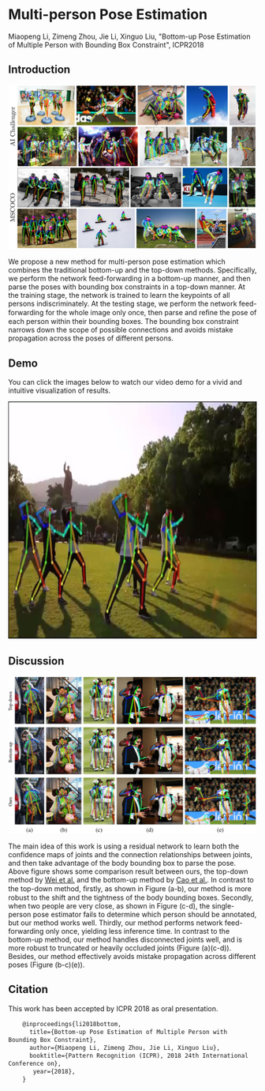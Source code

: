 # Multi-person Pose Estimation
Miaopeng Li, Zimeng Zhou, Jie Li, Xinguo Liu, "Bottom-up Pose Estimation of Multiple Person with Bounding Box Constraint", ICPR2018

## Introduction

![Teaser?](https://github.com/limiaopeng/Multi-person-Pose-Estimation/blob/master/readme/result.jpg)

We propose a new method for multi-person pose estimation which combines the traditional bottom-up and the top-down methods. Specifically, we perform the network feed-forwarding in a bottom-up manner, and then parse the poses with bounding box constraints in a top-down manner. At the training stage, the network is trained to learn the keypoints of all persons indiscriminately. At the testing stage, we perform the network feed-forwarding for the whole image only once, then parse and reﬁne the pose of each person within their bounding boxes. The bounding box constraint narrows down the scope of possible connections and avoids mistake propagation across the poses of different persons.

## Demo

You can click the images below to watch our video demo for a vivid and intuitive visualization of results.

<a href="https://www.youtube.com/watch?v=J58hdvz7_SM" target="_blank"><img src="readme/demo.jpg" width="640" height="480" /></a>

## Discussion

![Teaser?](https://github.com/limiaopeng/Multi-person-Pose-Estimation/blob/master/readme/comparison.jpg)

The main idea of this work is using a residual network to learn both the confidence maps of joints and the connection relationships between joints, and then take advantage of the body bounding box to parse the pose. Above figure shows some comparison result between ours, the top-down method by [Wei et al.](https://github.com/shihenw/convolutional-pose-machines-release) and the bottom-up method by [Cao et al.](https://github.com/ZheC/Realtime_Multi-Person_Pose_Estimation). In contrast to the top-down method, ﬁrstly, as shown in Figure (a-b), our method is more robust to the shift and the tightness of the body bounding boxes. Secondly, when two people are very close, as shown in Figure (c-d), the single-person pose estimator fails to determine which person should be annotated, but our method works well. Thirdly, our method performs network feed-forwarding only once, yielding less inference time. In contrast to the bottom-up method, our method handles disconnected joints well, and is more robust to truncated or heavily occluded joints (Figure (a)(c-d)). Besides, our method effectively avoids mistake propagation across different poses (Figure (b-c)(e)).

## Citation
This work has been accepted by ICPR 2018 as oral presentation.

        @inproceedings{li2018bottom,
          title={Bottom-up Pose Estimation of Multiple Person with Bounding Box Constraint},
          author={Miaopeng Li, Zimeng Zhou, Jie Li, Xinguo Liu},
          booktitle={Pattern Recognition (ICPR), 2018 24th International Conference on},
           year={2018},
        }

